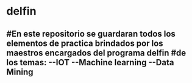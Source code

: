 # delfin
#En este repositorio se guardaran todos los elementos de practica brindados por los maestros encargados del programa delfin
#de los temas:
--IOT
--Machine learning
--Data Mining
--
